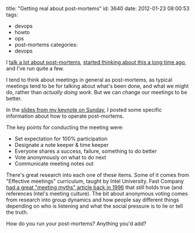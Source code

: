 title: "Getting real about post-mortems"
id: 3640
date: 2012-01-23 08:00:53
tags: 
- devops
- howto
- ops
- post-mortems
categories: 
- devops

I [talk a lot about post-mortems](http://www.chesnok.com/daily/2011/02/23/wrap-up-meetings-provide-feedback-that-teams-need-to-improve/), [started thinking about this a long time ago](http://www.chesnok.com/daily/2007/04/17/guerilla-project-facilitation/), and I've run quite a few. 

I tend to think about meetings in general as post-mortems, as typical meetings tend to be for talking about what's been done, and what we might do, rather than *actually doing work*. But we can change our meetings to be better.
<!--more-->
In the [slides from my keynote on Sunday](http://www.chesnok.com/daily/2012/01/22/im-keynoting-today-at-scale10x/), I posted some specific information about how to operate post-mortems. 

The key points for conducting the meeting were: 

*   Set expectation for 100% participation
*   Designate a note keeper & time keeper
*   Everyone shares a success, failure, something to do better
*   Vote anonymously on what to do next
*   Communicate meeting notes out

There's great research into each one of these items. Some of it comes from "Effective meetings" curriculum, taught by Intel University. Fast Company [had a great "meeting myths" article back in 1996](http://www.fastcompany.com/magazine/02/meetings.html) that still holds true (and references Intel's meeting culture). The bit about anonymous voting comes from research into group dynamics and how people say different things depending on who is listening and what the social pressure is to lie or tell the truth.

How do you run your post-mortems? Anything you'd add? 
